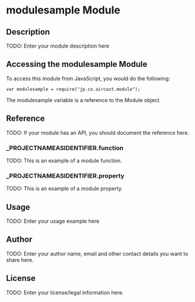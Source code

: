 # modulesample Module

## Description

TODO: Enter your module description here

## Accessing the modulesample Module

To access this module from JavaScript, you would do the following:

	var modulesample = require("jp.co.aircast.module");

The modulesample variable is a reference to the Module object.	

## Reference

TODO: If your module has an API, you should document
the reference here.

### ___PROJECTNAMEASIDENTIFIER__.function

TODO: This is an example of a module function.

### ___PROJECTNAMEASIDENTIFIER__.property

TODO: This is an example of a module property.

## Usage

TODO: Enter your usage example here

## Author

TODO: Enter your author name, email and other contact
details you want to share here. 

## License

TODO: Enter your license/legal information here.
